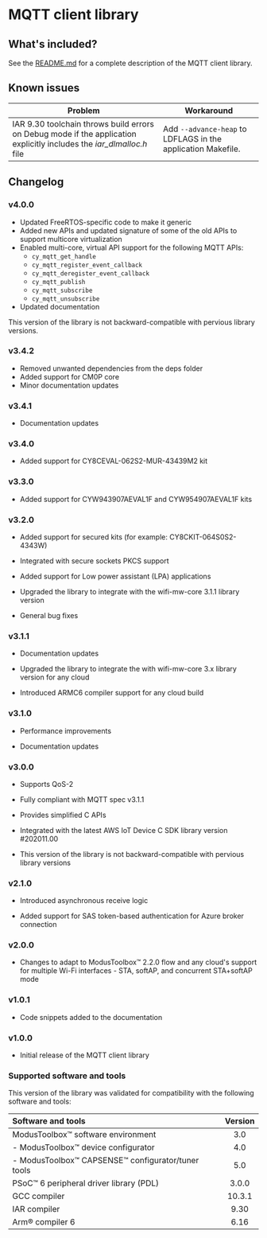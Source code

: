 # MQTT client library

## What's included?

See the [README.md](./README.md) for a complete description of the MQTT client library.


## Known issues

| Problem | Workaround |
| ------- | ---------- |
| IAR 9.30 toolchain throws build errors on Debug mode if the application explicitly includes the *iar_dlmalloc.h* file | Add `--advance-heap` to LDFLAGS in the application Makefile. |

## Changelog

### v4.0.0

- Updated FreeRTOS-specific code to make it generic
- Added new APIs and updated signature of some of the old APIs to support multicore virtualization
- Enabled multi-core, virtual API support for the following MQTT APIs:
   - `cy_mqtt_get_handle`
   - `cy_mqtt_register_event_callback`
   - `cy_mqtt_deregister_event_callback`
   - `cy_mqtt_publish`
   - `cy_mqtt_subscribe`
   - `cy_mqtt_unsubscribe`
- Updated documentation

This version of the library is not backward-compatible with pervious library versions.


### v3.4.2

- Removed unwanted dependencies from the deps folder
- Added support for CM0P core
- Minor documentation updates


### v3.4.1

- Documentation updates


### v3.4.0

- Added support for CY8CEVAL-062S2-MUR-43439M2 kit


### v3.3.0

- Added support for CYW943907AEVAL1F and CYW954907AEVAL1F kits


### v3.2.0

- Added support for secured kits (for example: CY8CKIT-064S0S2-4343W)

- Integrated with secure sockets PKCS support

- Added support for Low power assistant (LPA) applications

- Upgraded the library to integrate with the wifi-mw-core 3.1.1 library version

- General bug fixes


### v3.1.1
- Documentation updates

- Upgraded the library to integrate the with wifi-mw-core 3.x library version for any cloud

- Introduced ARMC6 compiler support for any cloud build


### v3.1.0
- Performance improvements

- Documentation updates


### v3.0.0
- Supports QoS-2

- Fully compliant with MQTT spec v3.1.1

- Provides simplified C APIs

- Integrated with the latest AWS IoT Device C SDK library version #202011.00

- This version of the library is not backward-compatible with pervious library versions


### v2.1.0
-  Introduced asynchronous receive logic

-  Added support for SAS token-based authentication for Azure broker connection


### v2.0.0

- Changes to adapt to ModusToolbox&trade; 2.2.0 flow and any cloud's support for multiple Wi-Fi interfaces - STA, softAP, and concurrent STA+softAP mode


### v1.0.1

- Code snippets added to the documentation


### v1.0.0

- Initial release of the MQTT client library


### Supported software and tools

This version of the library was validated for compatibility with the following software and tools:

| Software and tools                                             | Version |
| :---                                                           | :----:  |
| ModusToolbox&trade; software environment                       | 3.0     |
| - ModusToolbox&trade; device configurator                      | 4.0     |
| - ModusToolbox&trade; CAPSENSE&trade; configurator/tuner tools | 5.0     |
| PSoC&trade; 6 peripheral driver library (PDL)                  | 3.0.0   |
| GCC compiler                                                   | 10.3.1  |
| IAR compiler                                                   | 9.30    |
| Arm&reg; compiler 6                                            | 6.16    |
